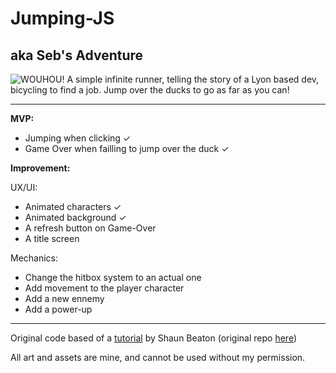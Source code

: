 # Jumping-JS 
## aka Seb's Adventure
![WOUHOU!](https://i.imgur.com/2GzErVe.gif)
A simple infinite runner, telling the story of a Lyon based dev, bicycling to find a job. Jump over the ducks to go as far as you can!
***

**MVP:**
* Jumping when clicking ✓
* Game Over when failling to jump over the duck ✓

**Improvement:**

UX/UI:

* Animated characters ✓
* Animated background ✓
* A refresh button on Game-Over
* A title screen

Mechanics:

* Change the hitbox system to an actual one
* Add movement to the player character
* Add a new ennemy
* Add a power-up

***

Original code based of a [tutorial](https://www.youtube.com/c/KnifeCircus) by Shaun Beaton (original repo [here](https://github.com/Beat0154/easiest-game-ever))

All art and assets are mine, and cannot be used without my permission.
